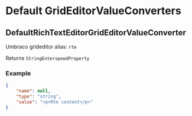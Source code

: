 # Default GridEditorValueConverters

## DefaultRichTextEditorGridEditorValueConverter

Umbraco grideditor alias: `rte`

Returns `StringEnterspeedProperty`

### Example

```json
{
    "name": null,
    "type": "string",
    "value": "<p>Rte content</p>"
}
```
